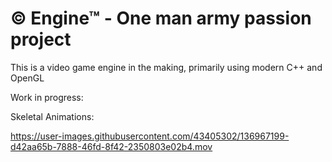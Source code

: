 # © Engine™ - One man army passion project
This is a video game engine in the making, primarily using modern C++ and OpenGL

Work in progress:

Skeletal Animations:


https://user-images.githubusercontent.com/43405302/136967199-d42aa65b-7888-46fd-8f42-2350803e02b4.mov

